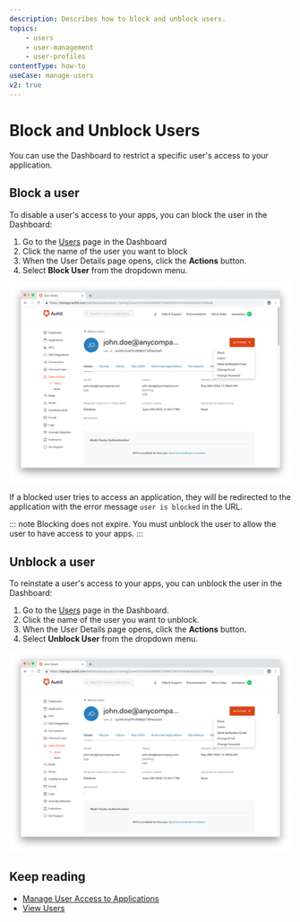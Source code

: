 ```yaml
---
description: Describes how to block and unblock users. 
topics:
    - users
    - user-management
    - user-profiles
contentType: how-to
useCase: manage-users
v2: true
---
```

# Block and Unblock Users

You can use the Dashboard to restrict a specific user's access to your application.

## Block a user

To disable a user's access to your apps, you can block the user in the Dashboard:

1. Go to the [Users](${manage_url}/#/users) page in the Dashboard
2. Click the name of the user you want to block
3. When the User Details page opens, click the **Actions** button.
4. Select **Block User** from the dropdown menu.

![Block a User](/media/articles/user-profile/user4.png)

If a blocked user tries to access an application, they will be redirected to the application with the error message `user is blocked` in the URL.

::: note
Blocking does not expire. You must unblock the user to allow the user to have access to your apps. 
:::

## Unblock a user

To reinstate a user's access to your apps, you can unblock the user in the Dashboard:

1. Go to the [Users](${manage_url}/#/users) page in the Dashboard. 
2. Click the name of the user you want to unblock. 
3. When the User Details page opens, click the **Actions** button. 
4. Select **Unblock User** from the dropdown menu.

![Unblock a User](/media/articles/user-profile/user4.png)

## Keep reading

* [Manage User Access to Applications](/users/guides/manage-user-access-to-applications)
* [View Users](/users/guides/view-users)
